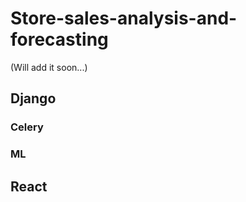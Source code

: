 # Store-sales-analysis-and-forecasting
(Will add it soon...)
## Django

### Celery

### ML

## React
